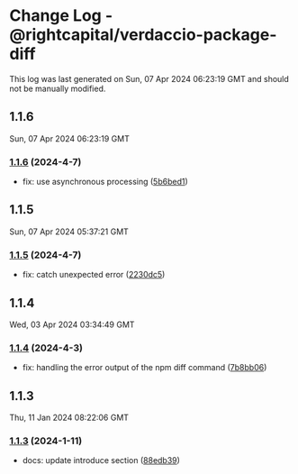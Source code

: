 # Change Log - @rightcapital/verdaccio-package-diff

This log was last generated on Sun, 07 Apr 2024 06:23:19 GMT and should not be manually modified.

<!-- Start content -->

## 1.1.6

Sun, 07 Apr 2024 06:23:19 GMT

### [1.1.6](https://github.com/RightCapitalHQ/verdaccio-package-diff/tree/%40rightcapital%2Fverdaccio-package-diff_v1.1.6) (2024-4-7)

- fix: use asynchronous processing ([5b6bed1](https://github.com/RightCapitalHQ/verdaccio-package-diff/commit/5b6bed193954c9e60c25fc84e40e914dd80c3f4a))

## 1.1.5

Sun, 07 Apr 2024 05:37:21 GMT

### [1.1.5](https://github.com/RightCapitalHQ/verdaccio-package-diff/tree/%40rightcapital%2Fverdaccio-package-diff_v1.1.5) (2024-4-7)

- fix: catch unexpected error ([2230dc5](https://github.com/RightCapitalHQ/verdaccio-package-diff/commit/2230dc5ed5ba96fc2300b97b33651f01bd2b9bba))

## 1.1.4

Wed, 03 Apr 2024 03:34:49 GMT

### [1.1.4](https://github.com/RightCapitalHQ/verdaccio-package-diff/tree/%40rightcapital%2Fverdaccio-package-diff_v1.1.4) (2024-4-3)

- fix: handling the error output of the npm diff command ([7b8bb06](https://github.com/RightCapitalHQ/verdaccio-package-diff/commit/7b8bb06127cee6e0f9c485bb4fcfa983dafac61f))

## 1.1.3

Thu, 11 Jan 2024 08:22:06 GMT

### [1.1.3](https://github.com/RightCapitalHQ/verdaccio-package-diff/tree/%40rightcapital%2Fverdaccio-package-diff_v1.1.3) (2024-1-11)

- docs: update introduce section ([88edb39](https://github.com/RightCapitalHQ/verdaccio-package-diff/commit/88edb39cb2a8e3f494dc9f1f3d1a894bdb83fe21))
